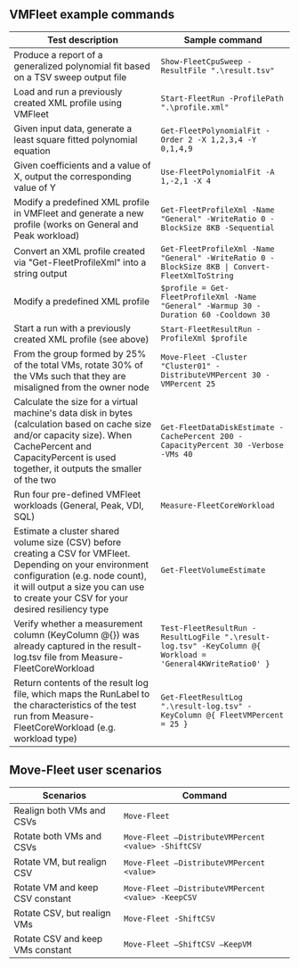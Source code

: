 ## VMFleet example commands

| Test description | Sample command |
| --- | ---|
| Produce a report of a generalized polynomial fit based on a TSV sweep output file | `Show-FleetCpuSweep -ResultFile ".\result.tsv"` |
| Load and run a previously created XML profile using VMFleet | `Start-FleetRun -ProfilePath ".\profile.xml"` |
| Given input data, generate a least square fitted polynomial equation | `Get-FleetPolynomialFit -Order 2 -X 1,2,3,4 -Y 0,1,4,9` |
| Given coefficients and a value of X, output the corresponding value of Y | `Use-FleetPolynomialFit -A 1,-2,1 -X 4` |
| Modify a predefined XML profile in VMFleet and generate a new profile (works on General and Peak workload) | `Get-FleetProfileXml -Name "General" -WriteRatio 0 -BlockSize 8KB -Sequential` |
| Convert an XML profile created via "Get-FleetProfileXml" into a string output | `Get-FleetProfileXml -Name "General" -WriteRatio 0 -BlockSize 8KB \| Convert-FleetXmlToString` |
| Modify a predefined XML profile | `$profile = Get-FleetProfileXml -Name "General" -Warmup 30 -Duration 60 -Cooldown 30` |
| Start a run with a previously created XML profile (see above) | `Start-FleetResultRun -ProfileXml $profile` |
| From the group formed by 25% of the total VMs, rotate 30% of the VMs such that they are misaligned from the owner node | `Move-Fleet -Cluster "Cluster01" -DistributeVMPercent 30 -VMPercent 25` |
| Calculate the size for a virtual machine's data disk in bytes (calculation based on cache size and/or capacity size). When CachePercent and CapacityPercent is used together, it outputs the smaller of the two | `Get-FleetDataDiskEstimate -CachePercent 200 -CapacityPercent 30 -Verbose -VMs 40` |
| Run four pre-defined VMFleet workloads (General, Peak, VDI, SQL) | `Measure-FleetCoreWorkload` |
| Estimate a cluster shared volume size (CSV) before creating a CSV for VMFleet. Depending on your environment configuration (e.g. node count), it will output a size you can use to create your CSV for your desired resiliency type | `Get-FleetVolumeEstimate` |
| Verify whether a measurement column (KeyColumn @{}) was already captured in the result-log.tsv file from Measure-FleetCoreWorkload | `Test-FleetResultRun -ResultLogFile ".\result-log.tsv" -KeyColumn @{ Workload = 'General4KWriteRatio0' }` |
| Return contents of the result log file, which maps the RunLabel to the characteristics of the test run from Measure-FleetCoreWorkload (e.g. workload type) | `Get-FleetResultLog ".\result-log.tsv" -KeyColumn @{ FleetVMPercent = 25 }` |

## Move-Fleet user scenarios
| Scenarios | Command |
| --- | --- |
| Realign both VMs and CSVs | `Move-Fleet` |
| Rotate both VMs and CSVs | `Move-Fleet –DistributeVMPercent <value> -ShiftCSV` |
| Rotate VM, but realign CSV | `Move-Fleet –DistributeVMPercent <value>` |
| Rotate VM and keep CSV constant | `Move-Fleet –DistributeVMPercent <value> -KeepCSV` |
| Rotate CSV, but realign VMs | `Move-Fleet -ShiftCSV` |
| Rotate CSV and keep VMs constant | `Move-Fleet –ShiftCSV –KeepVM` |
